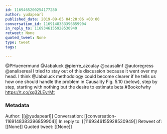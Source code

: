 ```yaml
---
id: 1169465200254177280
author: yudapearl
published_date: 2019-09-05 04:20:06 +00:00
conversation_id: 1169148383396859904
in_reply_to: 1169346155928530949
retweet: None
quoted_tweet: None
type: tweet
tags:

---
```


@PHuenermund @Jabaluck @pierre_azoulay @causalinf @autoregress @analisereal I tried to stay out of this discussion because it went over my head. I think @Jabaluck methodology could become clearer if he tells us how one should handle the problem in Causality Fig. 5.10 (below), step by step, starting with nothing but the desire to estimate beta.#Bookofwhy https://t.co/xg32LEvrMt

### Metadata

Author: [[@yudapearl]]
Conversation: [[conversation-1169148383396859904]]
In reply to: [[1169346155928530949]]
Retweet of: [[None]]
Quoted tweet: [[None]]
